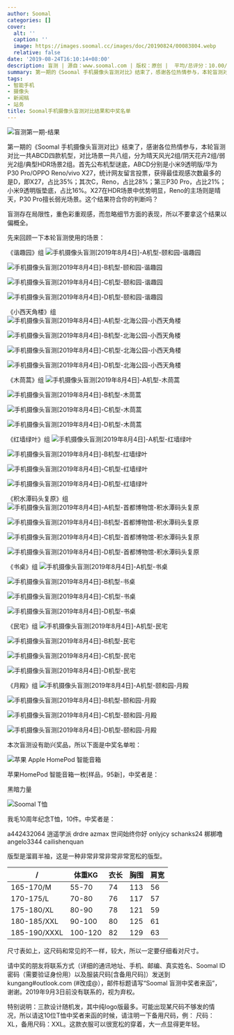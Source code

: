 ```yaml
---
author: Soomal
categories: []
cover:
  alt: ''
  caption: ''
  image: https://images.soomal.cc/images/doc/20190824/00083804.webp
  relative: false
date: '2019-08-24T16:10:14+08:00'
description: 盲测 | 源自：www.soomal.com | 版权：原创 |  平均/总评分：10.00/70
summary: 第一期的《Soomal 手机摄像头盲测对比》结束了，感谢各位热情参与，本轮盲测对比一共ABCD四款机型，对比场景一共八组，分为晴天风光2组/阴天花卉2组/弱光2组/典型HDR场景2组。首先公布机型谜底，ABCD分别是……
tags:
- 智能手机
- 摄像头
- 新闻稿
- 站务
title: Soomal手机摄像头盲测对比结果和中奖名单
---
```


![盲测第一期-结果](https://images.soomal.cc/images/doc/20190824/00083803.webp)



第一期的《Soomal 手机摄像头盲测对比》结束了，感谢各位热情参与，本轮盲测对比一共ABCD四款机型，对比场景一共八组，分为晴天风光2组/阴天花卉2组/弱光2组/典型HDR场景2组。首先公布机型谜底，ABCD分别是小米9透明版/华为P30 Pro/OPPO Reno/vivo X27，统计网友留言投票，获得最佳观感次数最多的是D，即X27，占比35%；其次C，Reno，占比28%；第三P30 Pro，占比21%；小米9透明版垫底，占比16%。X27在HDR场景中优势明显，Reno的主场则是晴天，P30 Pro擅长弱光场景。这个结果符合你的判断吗？

盲测存在局限性，重色彩重观感，而忽略细节方面的表现，所以不要拿这个结果以偏概全。


先来回顾一下本轮盲测使用的场景：

《谐趣园》组
![手机摄像头盲测[2019年8月4日]-A机型-颐和园-谐趣园](https://images.soomal.cc/images/doc/20190804/00083388_01.webp)




![手机摄像头盲测[2019年8月4日]-B机型-颐和园-谐趣园](https://images.soomal.cc/images/doc/20190804/00083389_01.webp)




![手机摄像头盲测[2019年8月4日]-C机型-颐和园-谐趣园](https://images.soomal.cc/images/doc/20190804/00083390_01.webp)




![手机摄像头盲测[2019年8月4日]-D机型-颐和园-谐趣园](https://images.soomal.cc/images/doc/20190804/00083391_01.webp)




《小西天角楼》组
![手机摄像头盲测[2019年8月4日]-A机型-北海公园-小西天角楼](https://images.soomal.cc/images/doc/20190804/00083392_01.webp)




![手机摄像头盲测[2019年8月4日]-B机型-北海公园-小西天角楼](https://images.soomal.cc/images/doc/20190804/00083393_01.webp)




![手机摄像头盲测[2019年8月4日]-C机型-北海公园-小西天角楼](https://images.soomal.cc/images/doc/20190804/00083394_01.webp)




![手机摄像头盲测[2019年8月4日]-D机型-北海公园-小西天角楼](https://images.soomal.cc/images/doc/20190804/00083395_01.webp)




《木茼蒿》组
![手机摄像头盲测[2019年8月4日]-A机型-木茼蒿](https://images.soomal.cc/images/doc/20190804/00083400_01.webp)




![手机摄像头盲测[2019年8月4日]-B机型-木茼蒿](https://images.soomal.cc/images/doc/20190804/00083401_01.webp)




![手机摄像头盲测[2019年8月4日]-C机型-木茼蒿](https://images.soomal.cc/images/doc/20190804/00083402_01.webp)




![手机摄像头盲测[2019年8月4日]-D机型-木茼蒿](https://images.soomal.cc/images/doc/20190804/00083403_01.webp)




《红墙绿叶》组
![手机摄像头盲测[2019年8月4日]-A机型-红墙绿叶](https://images.soomal.cc/images/doc/20190804/00083404_01.webp)




![手机摄像头盲测[2019年8月4日]-B机型-红墙绿叶](https://images.soomal.cc/images/doc/20190804/00083405_01.webp)




![手机摄像头盲测[2019年8月4日]-C机型-红墙绿叶](https://images.soomal.cc/images/doc/20190804/00083406_01.webp)




![手机摄像头盲测[2019年8月4日]-D机型-红墙绿叶](https://images.soomal.cc/images/doc/20190804/00083407_01.webp)




《积水潭码头复原》组
![手机摄像头盲测[2019年8月4日]-A机型-首都博物馆-积水潭码头复原](https://images.soomal.cc/images/doc/20190804/00083408_01.webp)




![手机摄像头盲测[2019年8月4日]-B机型-首都博物馆-积水潭码头复原](https://images.soomal.cc/images/doc/20190804/00083409_01.webp)




![手机摄像头盲测[2019年8月4日]-C机型-首都博物馆-积水潭码头复原](https://images.soomal.cc/images/doc/20190804/00083410_01.webp)




![手机摄像头盲测[2019年8月4日]-D机型-首都博物馆-积水潭码头复原](https://images.soomal.cc/images/doc/20190804/00083411_01.webp)




《书桌》组
![手机摄像头盲测[2019年8月4日]-A机型-书桌](https://images.soomal.cc/images/doc/20190804/00083396_01.webp)




![手机摄像头盲测[2019年8月4日]-B机型-书桌](https://images.soomal.cc/images/doc/20190804/00083397_01.webp)




![手机摄像头盲测[2019年8月4日]-C机型-书桌](https://images.soomal.cc/images/doc/20190804/00083398_01.webp)




![手机摄像头盲测[2019年8月4日]-D机型-书桌](https://images.soomal.cc/images/doc/20190804/00083399_01.webp)




《民宅》组
![手机摄像头盲测[2019年8月4日]-A机型-民宅](https://images.soomal.cc/images/doc/20190804/00083412_01.webp)




![手机摄像头盲测[2019年8月4日]-B机型-民宅](https://images.soomal.cc/images/doc/20190804/00083413_01.webp)




![手机摄像头盲测[2019年8月4日]-C机型-民宅](https://images.soomal.cc/images/doc/20190804/00083414_01.webp)




![手机摄像头盲测[2019年8月4日]-D机型-民宅](https://images.soomal.cc/images/doc/20190804/00083415_01.webp)




《月殿》组
![手机摄像头盲测[2019年8月4日]-A机型-颐和园-月殿](https://images.soomal.cc/images/doc/20190804/00083416_01.webp)




![手机摄像头盲测[2019年8月4日]-B机型-颐和园-月殿](https://images.soomal.cc/images/doc/20190804/00083417_01.webp)




![手机摄像头盲测[2019年8月4日]-C机型-颐和园-月殿](https://images.soomal.cc/images/doc/20190804/00083418_01.webp)




![手机摄像头盲测[2019年8月4日]-D机型-颐和园-月殿](https://images.soomal.cc/images/doc/20190804/00083419_01.webp)




本次盲测设有助兴奖品，所以下面是中奖名单啦：

![苹果 Apple HomePod 智能音箱](https://images.soomal.cc/images/doc/20190115/00079533.webp)




苹果HomePod 智能音箱一枚[样品，95新]，中奖者是：


黑暗力量

![Soomal T恤](https://images.soomal.cc/images/doc/20190419/00081302.webp)




我毛10周年纪念T恤，10件。中奖者是：



a442432064 逍遥学派 drdre azmax 世间始终你好
onlyjcy schanks24 梆梆噜 angelo3344 cailishenquan

版型是溜肩半袖，这是一种非常非常非常非常宽松的版型。

| / | 体重KG | 衣长 | 胸围 | 肩宽 |
| --- | --- | --- | --- | --- |
| 165-170/M | 55-70 | 74 | 113 | 56 |
| 170-175/L | 70-80 | 76 | 117 | 57 |
| 175-180/XL | 80-90 | 78 | 121 | 59 |
| 180-185/XXL | 90-100 | 80 | 125 | 61 |
| 185-190/XXXL | 100-120 | 82 | 129 | 63 |


尺寸表如上，这尺码和常见的不一样，较大，所以一定要仔细看对尺寸。

请中奖的朋友将联系方式（详细的通讯地址、手机、邮编、真实姓名、Soomal ID密码（需要验证身份用）以及服装尺码[含备用尺码]）发送到kungang#outlook.com (#改成@），邮件标题请写“Soomal 盲测中奖者来函”，谢谢。2019年9月3日前没有联系的，视为弃权。

特别说明：三款设计随机发，其中纯logo版最多。可能出现某尺码不够发的情况，所以请这10位T恤中奖者来函的时候，请注明一下备用尺码，例： 尺码： XL，备用尺码：XXL。这款衣服可以很宽松的穿着，大一点显得更年轻。